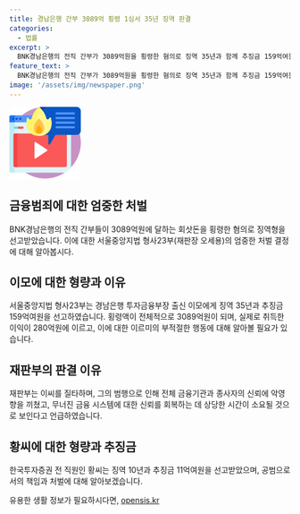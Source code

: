 ```yaml
---
title: 경남은행 간부 3089억 횡령 1심서 35년 징역 판결
categories:
  - 법률
excerpt: >
  BNK경남은행의 전직 간부가 3089억원을 횡령한 혐의로 징역 35년과 함께 추징금 159억여원을 선고받았다. 법원은 이 간부가 14년간 반복적인 범행을 저질렀으며, 이로부터 얻은 이익이 280억원이 넘는다고 밝혔다. 또한, 이 사건이 금융 시스템에 심각한 악영향을 끼쳤다며 심각한 혐의임을 강조했다. 함께 공범으로 지목된 한국투자증권의 전 직원 역시 징역 10년과 추징금 11억여원을 선고받았다.
feature_text: >
  BNK경남은행의 전직 간부가 3089억원을 횡령한 혐의로 징역 35년과 함께 추징금 159억여원을 선고받았다. 법원은 이 간부가 14년간 반복적인 범행을 저질렀으며, 이로부터 얻은 이익이 280억원이 넘는다고 밝혔다. 또한, 이 사건이 금융 시스템에 심각한 악영향을 끼쳤다며 심각한 혐의임을 강조했다. 함께 공범으로 지목된 한국투자증권의 전 직원 역시 징역 10년과 추징금 11억여원을 선고받았다.
image: '/assets/img/newspaper.png'
---
```


<p><img src="/assets/img/news.png" alt="rentncar 속보" /></p>

<h2 data-ke-size="size26">금융범죄에 대한 엄중한 처벌</h2>

<p data-ke-size="size16">BNK경남은행의 전직 간부들이 3089억원에 달하는 회삿돈을 횡령한 혐의로 징역형을 선고받았습니다. 이에 대한 서울중앙지법 형사23부(재판장 오세용)의 엄중한 처벌 결정에 대해 알아봅시다.</p>

<h2 data-ke-size="size26">이모에 대한 형량과 이유</h2>

<p data-ke-size="size16">서울중앙지법 형사23부는 경남은행 투자금융부장 출신 이모에게 징역 35년과 추징금 159억여원을 선고하였습니다. 횡령액이 전체적으로 3089억원이 되며, 실제로 취득한 이익이 280억원에 이르고, 이에 대한 이르미의 부적절한 행동에 대해 알아볼 필요가 있습니다.</p>

<h2 data-ke-size="size26">재판부의 판결 이유</h2>

<p data-ke-size="size16">재판부는 이씨를 질타하며, 그의 범행으로 인해 전체 금융기관과 종사자의 신뢰에 악영향을 끼쳤고, 무너진 금융 시스템에 대한 신뢰를 회복하는 데 상당한 시간이 소요될 것으로 보인다고 언급하였습니다.</p>

<h2 data-ke-size="size26">황씨에 대한 형량과 추징금</h2>

<p data-ke-size="size16">한국투자증권 전 직원인 황씨는 징역 10년과 추징금 11억여원을 선고받았으며, 공범으로서의 책임과 처벌에 대해 알아보겠습니다.</p>
유용한 생활 정보가 필요하시다면, <a href="https://opensis.kr" rel="dofollow">opensis.kr</a>



